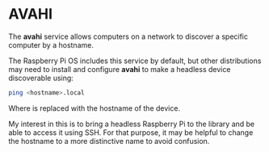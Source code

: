 # AVAHI

The **avahi** service allows computers on a network to
discover a specific computer by a hostname.

The Raspberry Pi OS includes this service by default,
but other distributions may need to install and configure
**avahi** to make a headless device discoverable using:

~~~sh
ping <hostname>.local
~~~

Where _<hostname>_ is replaced with the hostname of the
device.

My interest in this is to bring a headless Raspberry Pi to
the library and be able to access it using SSH.  For that
purpose, it may be helpful to change the hostname to a more
distinctive name to avoid confusion.

